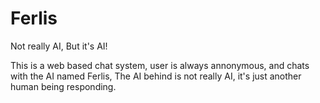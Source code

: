 # Ferlis

Not really AI, But it's AI!

This is a web based chat system, user is always annonymous, and chats with the AI named Ferlis, The AI behind is not really AI, it's just another human being responding.
